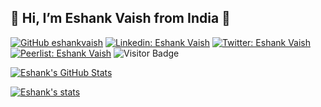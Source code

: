 ## 👋 Hi, I’m Eshank Vaish from India :pushpin:

[![GitHub eshankvaish](https://img.shields.io/github/followers/eshankvaish?label=follow&style=social)](https://github.com/eshankvaish)
[![Linkedin: Eshank Vaish](https://img.shields.io/badge/-Eshank%20Vaish-blue?style=flat-square&logo=Linkedin&logoColor=white&link=https://www.linkedin.com/in/eshankvaish/)](https://www.linkedin.com/in/eshankvaish/)
[![Twitter: Eshank Vaish](https://img.shields.io/twitter/follow/eshankvaish?style=social)](https://twitter.com/eshankvaish)
[![Peerlist: Eshank Vaish](https://img.shields.io/badge/-Eshank%20Vaish-white?style=flat-square&logo=peerlist&logoColor=green&link=https://peerlist.io/eshankvaish)](https://peerlist.io/eshankvaish)
![Visitor Badge](https://visitor-badge.laobi.icu/badge?page_id=eshankvaish.eshankvaish)

[![Eshank's GitHub Stats](https://github-readme-stats.vercel.app/api?username=eshankvaish&hide=issues&count_private=true&show_icons=true&theme=calm)](https://github.com/eshankvaish)

[![Eshank's stats](https://github-readme-streak-stats.herokuapp.com/?user=eshankvaish&count_private=true&show_icons=true&theme=calm)](https://github.com/eshankvaish)
